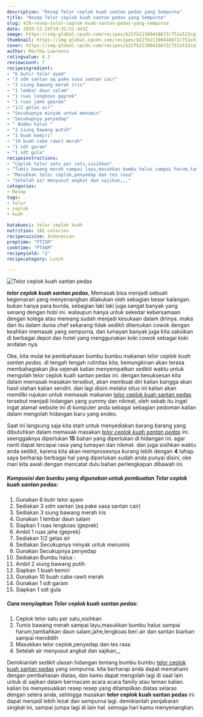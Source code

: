 ```yaml
---
description: "Resep Telor ceplok kuah santan pedas yang Sempurna"
title: "Resep Telor ceplok kuah santan pedas yang Sempurna"
slug: 429-resep-telor-ceplok-kuah-santan-pedas-yang-sempurna
date: 2020-12-24T19:32:51.443Z
image: https://img-global.cpcdn.com/recipes/b22fb21300416673/751x532cq70/telor-ceplok-kuah-santan-pedas-foto-resep-utama.jpg
thumbnail: https://img-global.cpcdn.com/recipes/b22fb21300416673/751x532cq70/telor-ceplok-kuah-santan-pedas-foto-resep-utama.jpg
cover: https://img-global.cpcdn.com/recipes/b22fb21300416673/751x532cq70/telor-ceplok-kuah-santan-pedas-foto-resep-utama.jpg
author: Martha Lawrence
ratingvalue: 4.2
reviewcount: 7
recipeingredient:
- "6 butir telor ayam"
- "3 sdm santan aq pake sasa santan cair"
- "3 siung bawang merah iris"
- "1 lembar daun salam"
- "1 ruas lengkoas geprek"
- "1 ruas jahe geprek"
- "1/2 gelas air"
- "Secukupnya minyak untuk menumis"
- "Secukupnya penyedap"
- " Bumbu halus "
- "2 siung bawang putih"
- "1 buah kemiri"
- "10 buah cabe rawit merah"
- "1 sdt garam"
- "1 sdt gula"
recipeinstructions:
- "Ceplok telor satu per satu,sisihkan"
- "Tumis bawang merah sampai layu,masukkan bumbu halus sampai harum,tambahkan daun salam,jahe,lengkoas beri air dan santan biarkan sampai mendidih"
- "Masukkan telor ceplok,penyedap dan tes rasa"
- "Setelah air menyusut angkat dan sajikan,,,"
categories:
- Resep
tags:
- telor
- ceplok
- kuah

katakunci: telor ceplok kuah 
nutrition: 101 calories
recipecuisine: Indonesian
preptime: "PT25M"
cooktime: "PT46M"
recipeyield: "2"
recipecategory: Lunch

---
```



![Telor ceplok kuah santan pedas](https://img-global.cpcdn.com/recipes/b22fb21300416673/751x532cq70/telor-ceplok-kuah-santan-pedas-foto-resep-utama.jpg)

<b><i>telor ceplok kuah santan pedas</i></b>, Memasak bisa menjadi sebuah kegemaran yang menyenangkan dilakukan oleh sebagian besar kalangan. bukan hanya para bunda, sebagian laki laki juga sangat banyak yang senang dengan hobi ini. walaupun hanya untuk sekedar kebersamaan dengan kolega atau memang sudah menjadi kesukaan dalam dirinya. maka dari itu dalam dunia chef sekarang tidak sedikit ditemukan cowok dengan keahlian memasak yang sempurna, dan lumayan banyak juga kita saksikan di berbagai depot dan hotel yang menggunakan koki cowok sebagai koki andalan nya.



Oke, kita mulai ke pembahasan bumbu bumbu makanan <i>telor ceplok kuah santan pedas</i>. di tengah tengah rutinitas kita, kemungkinan akan terasa membahagiakan jika sejenak kalian menyempatkan sedikit waktu untuk mengolah telor ceplok kuah santan pedas ini. dengan kesuksesan kita dalam memasak masakan tersebut, akan membuat diri kalian bangga akan hasil olahan kalian sendiri. dan lagi disini melalui situs ini kalian akan memiliki rujukan untuk memasak makanan <u>telor ceplok kuah santan pedas</u> tersebut menjadi hidangan yang yummy dan nikmat, oleh sebab itu ingat ingat alamat website ini di komputer anda sebagai sebagian pedoman kalian dalam mengolah hidangan baru yang endes.


Saat ini langsung saja kita start untuk menyediakan barang barang yang dibutuhkan dalam memasak masakan <u><i>telor ceplok kuah santan pedas</i></u> ini. seenggaknya diperlukan <b>15</b> bahan yang diperlukan di hidangan ini. agar nanti dapat tercapai rasa yang lumayan dan nikmat. dan juga sisihkan waktu anda sedikit, karena kita akan memprosesnya kurang lebih dengan <b>4</b> tahap. saya berharap berbagai hal yang diperlukan sudah anda punyai disini, oke mari kita awali dengan mencatat dulu bahan perlengkapan dibawah ini.

<!--inarticleads1-->

##### Komposisi dan bumbu yang digunakan untuk pembuatan Telor ceplok kuah santan pedas:

1. Gunakan 6 butir telor ayam
1. Sediakan 3 sdm santan (aq pake sasa santan cair)
1. Sediakan 3 siung bawang merah iris
1. Gunakan 1 lembar daun salam
1. Siapkan 1 ruas lengkoas (geprek)
1. Ambil 1 ruas jahe (geprek)
1. Sediakan 1/2 gelas air
1. Sediakan Secukupnya minyak untuk menumis
1. Gunakan Secukupnya penyedap
1. Sediakan  Bumbu halus :
1. Ambil 2 siung bawang putih
1. Siapkan 1 buah kemiri
1. Gunakan 10 buah cabe rawit merah
1. Gunakan 1 sdt garam
1. Siapkan 1 sdt gula




<!--inarticleads2-->

##### Cara menyiapkan Telor ceplok kuah santan pedas:

1. Ceplok telor satu per satu,sisihkan
1. Tumis bawang merah sampai layu,masukkan bumbu halus sampai harum,tambahkan daun salam,jahe,lengkoas beri air dan santan biarkan sampai mendidih
1. Masukkan telor ceplok,penyedap dan tes rasa
1. Setelah air menyusut angkat dan sajikan,,,




Demikianlah sedikit ulasan hidangan tentang bumbu bumbu <u>telor ceplok kuah santan pedas</u> yang sempurna. kita berharap anda dapat memahami dengan pembahasan diatas, dan kamu dapat mengolah lagi di saat lain untuk di sajikan dalam bermacam acara acara family atau teman kalian. kalian bs menyesuaikan resep resep yang ditampilkan diatas selaras dengan selera anda, sehingga masakan <b>telor ceplok kuah santan pedas</b> ini dapat menjadi lebih lezat dan sempurna lagi. demikianlah penjabaran singkat ini, sampai jumpa lagi di lain hal. semoga hari kamu menyenangkan.
